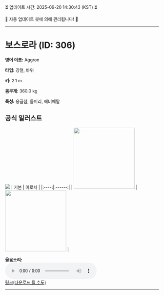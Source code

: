 
⏳ 업데이트 시간: 2025-09-20 14:30:43 (KST) ⏳

🤖 자동 업데이트 봇에 의해 관리됩니다! 🤖

---

# 보스로라 (ID: 306)
**영어 이름:** Aggron

**타입:** 강철, 바위

**키:** 2.1 m

**몸무게:** 360.0 kg

**특성:** 옹골참, 돌머리, 헤비메탈

## 공식 일러스트
![](https://raw.githubusercontent.com/PokeAPI/sprites/master/sprites/pokemon/other/official-artwork/306.png)
| 기본 | 이로치 |
|:----:|:------:|
| <img src="http://play.pokemonshowdown.com/sprites/ani/aggron.gif" width="200"> | <img src="http://play.pokemonshowdown.com/sprites/ani-shiny/aggron.gif" width="200"> |

**울음소리:**<br><audio controls src="https://raw.githubusercontent.com/PokeAPI/cries/main/cries/pokemon/latest/306.ogg"></audio><br> [링크(다운로드 될 수도)](https://raw.githubusercontent.com/PokeAPI/cries/main/cries/pokemon/latest/306.ogg)


---
